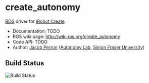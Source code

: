 # create_autonomy

[ROS](http://ros.org) driver for [iRobot Create]().

* Documentation: TODO
* ROS wiki page: http://wiki.ros.org/create_autonomy
* Code API: TODO 
* Author: [Jacob Perron](http://jacobperron.ca) ([Autonomy Lab](http://autonomylab.org), [Simon Fraser University](http://www.sfu.ca))

## Build Status
![Build Status](https://api.travis-ci.org/AutonomyLab/create_autonomy.svg?branch=master)
